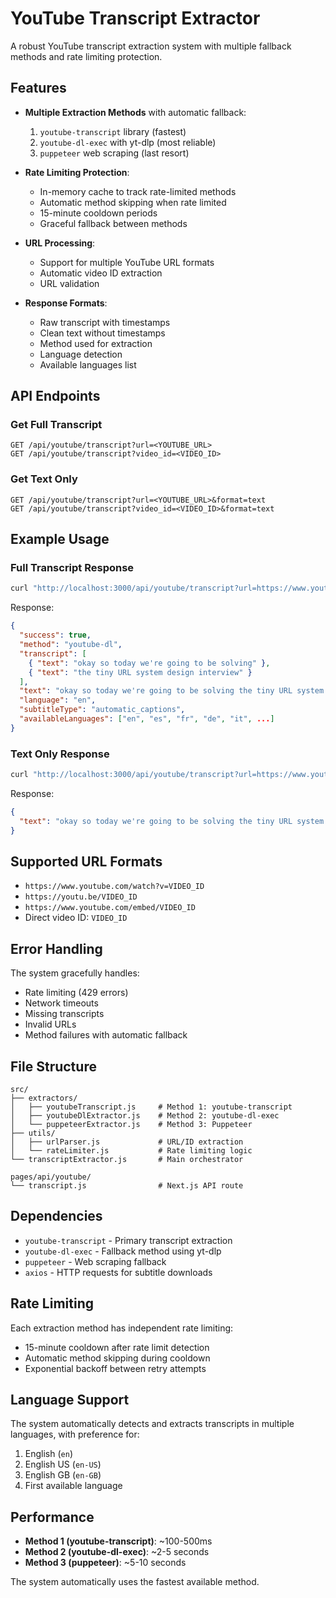 # YouTube Transcript Extractor

A robust YouTube transcript extraction system with multiple fallback methods and rate limiting protection.

## Features

- **Multiple Extraction Methods** with automatic fallback:
  1. `youtube-transcript` library (fastest)
  2. `youtube-dl-exec` with yt-dlp (most reliable)
  3. `puppeteer` web scraping (last resort)

- **Rate Limiting Protection**:
  - In-memory cache to track rate-limited methods
  - Automatic method skipping when rate limited
  - 15-minute cooldown periods
  - Graceful fallback between methods

- **URL Processing**:
  - Support for multiple YouTube URL formats
  - Automatic video ID extraction
  - URL validation

- **Response Formats**:
  - Raw transcript with timestamps
  - Clean text without timestamps
  - Method used for extraction
  - Language detection
  - Available languages list

## API Endpoints

### Get Full Transcript
```
GET /api/youtube/transcript?url=<YOUTUBE_URL>
GET /api/youtube/transcript?video_id=<VIDEO_ID>
```

### Get Text Only
```
GET /api/youtube/transcript?url=<YOUTUBE_URL>&format=text
GET /api/youtube/transcript?video_id=<VIDEO_ID>&format=text
```

## Example Usage

### Full Transcript Response
```bash
curl "http://localhost:3000/api/youtube/transcript?url=https://www.youtube.com/watch?v=Cg3XIqs_-4c"
```

Response:
```json
{
  "success": true,
  "method": "youtube-dl",
  "transcript": [
    { "text": "okay so today we're going to be solving" },
    { "text": "the tiny URL system design interview" }
  ],
  "text": "okay so today we're going to be solving the tiny URL system design interview...",
  "language": "en",
  "subtitleType": "automatic_captions",
  "availableLanguages": ["en", "es", "fr", "de", "it", ...]
}
```

### Text Only Response
```bash
curl "http://localhost:3000/api/youtube/transcript?url=https://www.youtube.com/watch?v=Cg3XIqs_-4c&format=text"
```

Response:
```json
{
  "text": "okay so today we're going to be solving the tiny URL system design interview..."
}
```

## Supported URL Formats

- `https://www.youtube.com/watch?v=VIDEO_ID`
- `https://youtu.be/VIDEO_ID`
- `https://www.youtube.com/embed/VIDEO_ID`
- Direct video ID: `VIDEO_ID`

## Error Handling

The system gracefully handles:
- Rate limiting (429 errors)
- Network timeouts
- Missing transcripts
- Invalid URLs
- Method failures with automatic fallback

## File Structure

```
src/
├── extractors/
│   ├── youtubeTranscript.js     # Method 1: youtube-transcript
│   ├── youtubeDlExtractor.js    # Method 2: youtube-dl-exec
│   └── puppeteerExtractor.js    # Method 3: Puppeteer
├── utils/
│   ├── urlParser.js             # URL/ID extraction
│   └── rateLimiter.js           # Rate limiting logic
└── transcriptExtractor.js       # Main orchestrator

pages/api/youtube/
└── transcript.js                # Next.js API route
```

## Dependencies

- `youtube-transcript` - Primary transcript extraction
- `youtube-dl-exec` - Fallback method using yt-dlp
- `puppeteer` - Web scraping fallback
- `axios` - HTTP requests for subtitle downloads

## Rate Limiting

Each extraction method has independent rate limiting:
- 15-minute cooldown after rate limit detection
- Automatic method skipping during cooldown
- Exponential backoff between retry attempts

## Language Support

The system automatically detects and extracts transcripts in multiple languages, with preference for:
1. English (`en`)
2. English US (`en-US`)
3. English GB (`en-GB`)
4. First available language

## Performance

- **Method 1 (youtube-transcript)**: ~100-500ms
- **Method 2 (youtube-dl-exec)**: ~2-5 seconds
- **Method 3 (puppeteer)**: ~5-10 seconds

The system automatically uses the fastest available method. 